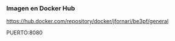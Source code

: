 ### Imagen en Docker Hub
https://hub.docker.com/repository/docker/jfornari/be3pf/general

PUERTO:8080